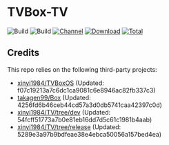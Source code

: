 # TVBox-TV

![Build](https://shields.io/github/actions/workflow/status/xinyi1984/TVBox-TV/TV.yml?branch=master&logo=github&label=Build)
![Build](https://shields.io/github/actions/workflow/status/xinyi1984/TVBox-TV/TVBox.yml?branch=master&logo=github&label=Build)
[![Channel](https://img.shields.io/badge/Follow-Telegram-blue.svg?logo=telegram)](https://t.me/klbot)
[![Download](https://img.shields.io/github/v/release/xinyi1984/TVBox-TV?color=orange&logoColor=orange&label=Download&logo=DocuSign)](https://github.com/xinyi1984/TVBox-TV/releases/latest) 
[![Total](https://shields.io/github/downloads/xinyi1984/TVBox-TV/total?logo=Bookmeter&label=Counts&logoColor=yellow&color=yellow)](https://github.com/xinyi1984/TVBox-TV/releases)

## Credits
This repo relies on the following third-party projects:
- [xinyi1984/TVBoxOS](https://github.com/xinyi1984/TVBoxOS) (Updated: f07c19213a7c6dc1ca9081c6e8946ac82fb337c3)
- [takagen99/Box](https://github.com/takagen99/Box) (Updated: 4256fd6b46ceb44cd57a3d0db5741caa42397c0d)
- [xinyi1984/TV/tree/dev](https://github.com/xinyi1984/TV/tree/dev) (Updated: 54fcff51773a7b0e81eb16dd7d5c61c1981b4aab)
- [xinyi1984/TV/tree/release](https://github.com/xinyi1984/TV/tree/release) (Updated: 5289e3a97b9bdfeae38e4ebca50056a157bed4ea)
